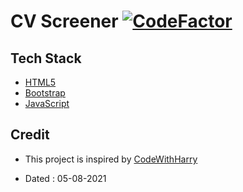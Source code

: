 # CV Screener [![CodeFactor](https://www.codefactor.io/repository/github/googoldkhan/cv-screener/badge)](https://www.codefactor.io/repository/github/googoldkhan/cv-screener)

## Tech Stack

- [HTML5](https://developer.mozilla.org/en-US/docs/Glossary/HTML5)
- [Bootstrap](https://getbootstrap.com/)
- [JavaScript](https://developer.mozilla.org/en-US/docs/Web/JavaScript)

## Credit

- This project is inspired by [CodeWithHarry](https://youtube.com/playlist?list=PLu0W_9lII9ajyk081To1Cbt2eI5913SsL)

- Dated : 05-08-2021
